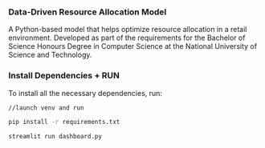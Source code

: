 ### Data-Driven Resource Allocation Model

A Python-based model that helps optimize resource allocation in a retail environment. Developed as part of the requirements for the Bachelor of Science Honours Degree in Computer Science at the National University of Science and Technology.

### Install Dependencies + RUN

To install all the necessary dependencies, run:

```bash
//launch venv and run 

pip install -r requirements.txt

streamlit run dashboard.py